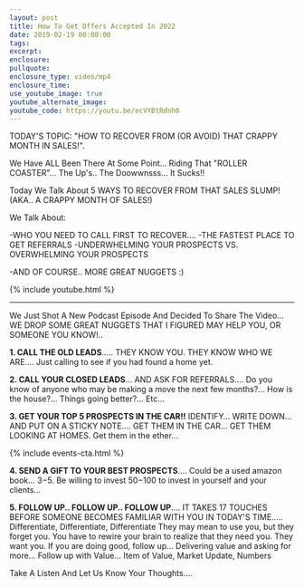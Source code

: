 ```yaml
---
layout: post
title: How To Get Offers Accepted In 2022
date: 2019-02-19 00:00:00
tags:
excerpt:
enclosure:
pullquote:
enclosure_type: video/mp4
enclosure_time:
use_youtube_image: true
youtube_alternate_image:
youtube_code: https://youtu.be/ocVYBtRdnh0
---
```

TODAY'S TOPIC: "HOW TO RECOVER FROM (OR AVOID) THAT CRAPPY MONTH IN SALES\!".

We Have ALL Been There At Some Point… Riding That "ROLLER COASTER"… The Up's.. The Doowwnsss… It Sucks\!\!

Today We Talk About 5 WAYS TO RECOVER FROM THAT SALES SLUMP\! (AKA.. A CRAPPY MONTH OF SALES\!)

We Talk About:

\-WHO YOU NEED TO CALL FIRST TO RECOVER…. -THE FASTEST PLACE TO GET REFERRALS -UNDERWHELMING YOUR PROSPECTS VS. OVERWHELMING YOUR PROSPECTS

\-AND OF COURSE.. MORE GREAT NUGGETS :)

{% include youtube.html %}

---

We Just Shot A New Podcast Episode And Decided To Share The Video… WE DROP SOME GREAT NUGGETS THAT I FIGURED MAY HELP YOU, OR SOMEONE YOU KNOW\!..

**1\. CALL THE OLD LEADS**….. THEY KNOW YOU. THEY KNOW WHO WE ARE…. Just calling to see if you had found a home yet.

**2\. CALL YOUR CLOSED LEADS**… AND ASK FOR REFERRALS…. Do you know of anyone who may be making a move the next few months?… How is the house?… Things going better?… Etc…

**3\. GET YOUR TOP 5 PROSPECTS IN THE CAR\!\!** IDENTIFY… WRITE DOWN… AND PUT ON A STICKY NOTE…. GET THEM IN THE CAR… GET THEM LOOKING AT HOMES. Get them in the ether…

{% include events-cta.html %}

**4\. SEND A GIFT TO YOUR BEST PROSPECTS**…. Could be a used amazon book… $3-$5. Be willing to invest $50-$100 to invest in yourself and your clients…

**5\. FOLLOW UP.. FOLLOW UP.. FOLLOW UP**…. IT TAKES 17 TOUCHES BEFORE SOMEONE BECOMES FAMILIAR WITH YOU IN TODAY'S TIME….. Differentiate, Differentiate, Differentiate They may mean to use you, but they forget you. You have to rewire your brain to realize that they need you. They want you. If you are doing good, follow up… Delivering value and asking for more… Follow up with Value… Item of Value, Market Update, Numbers

Take A Listen And Let Us Know Your Thoughts….
